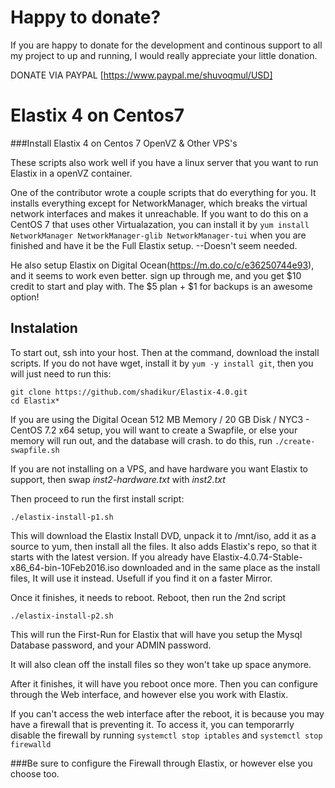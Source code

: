 # Happy to donate?
If you are happy to donate for the development and continous support to all my project to up and running, I would really appreciate your little donation.

DONATE VIA PAYPAL [https://www.paypal.me/shuvoqmul/USD]

# Elastix 4 on Centos7
###Install Elastix 4 on Centos 7 OpenVZ & Other VPS's

These scripts also work well if you have a linux server that you want to run Elastix in a openVZ container.

One of the contributor wrote a couple scripts that do everything for you. It installs everything except for NetworkManager, which breaks the virtual network interfaces and makes it unreachable. If you want to do this on a CentOS 7 that uses other Virtualazation, you can install it by `yum install NetworkManager NetworkManager-glib NetworkManager-tui` when you are finished and have it be the Full Elastix setup. --Doesn't seem needed.

He also setup Elastix on Digital Ocean(https://m.do.co/c/e36250744e93), and it seems to work even better. sign up through me, and you get $10 credit to start and play with. The $5 plan + $1 for backups is an awesome option!

## Instalation
To start out, ssh into your host. Then at the command, download the install scripts. If you do not have wget, install it by `yum -y install git`, then you will just need to run this:

	git clone https://github.com/shadikur/Elastix-4.0.git
	cd Elastix*

If you are using the Digital Ocean 512 MB Memory / 20 GB Disk / NYC3 - CentOS 7.2 x64 setup, you will want to create a Swapfile, or else your memory will run out, and the database will crash. to do this, run `./create-swapfile.sh` 

If you are not installing on a VPS, and have hardware you want Elastix to support, then swap *inst2-hardware.txt* with *inst2.txt*

Then proceed to run the first install script:


	./elastix-install-p1.sh

This will download the Elastix Install DVD, unpack it to /mnt/iso, add it as a source to yum, then install all the files. It also adds Elastix's repo, so that it starts with the latest version. If you already have Elastix-4.0.74-Stable-x86_64-bin-10Feb2016.iso downloaded and in the same place as the install files, It will use it instead. Usefull if you find it on a faster Mirror.

Once it finishes, it needs to reboot. Reboot, then run the 2nd script

	./elastix-install-p2.sh
	
This will run the First-Run for Elastix that will have you setup the Mysql Database password, and your ADMIN password.

It will also clean off the install files so they won't take up space anymore.

After it finishes, it will have you reboot once more. Then you can configure through the Web interface, and however else you work with Elastix. 

If you can't access the web interface after the reboot, it is because you may have a firewall that is preventing it. To access it, you can temporarrly disable the firewall by running `systemctl stop iptables` and `systemctl stop firewalld`

###Be sure to configure the Firewall through Elastix, or however else you choose too.
